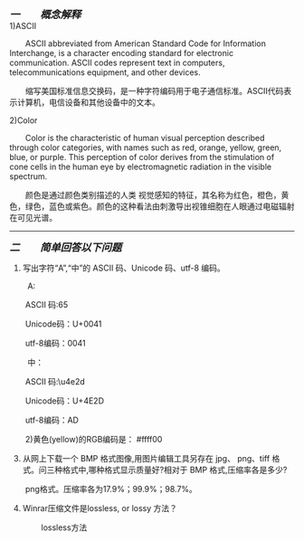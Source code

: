 <font size="4"> ***一&emsp;&emsp;概念解释*** </font><br /> 
1)ASCII

&emsp;&emsp;ASCII abbreviated from American Standard Code for Information Interchange, is a character encoding standard for electronic communication. ASCII codes represent text in computers, telecommunications equipment, and other devices. 

&emsp;&emsp;缩写美国标准信息交换码，是一种字符编码用于电子通信标准。ASCII代码表示计算机，电信设备和其他设备中的文本。

2)Color

&emsp;&emsp;Color is the characteristic of human visual perception described through color categories, with names such as red, orange, yellow, green, blue, or purple. This perception of color derives from the stimulation of cone cells in the human eye by electromagnetic radiation in the visible spectrum. 

&emsp;&emsp;颜色是通过颜色类别描述的人类 视觉感知的特征，其名称为红色，橙色，黄色，绿色，蓝色或紫色。颜色的这种看法由刺激导出视锥细胞在人眼通过电磁辐射在可见光谱。

---
<font size="4"> ***二&emsp;&emsp;简单回答以下问题*** </font><br />

1) 写出字符“A”,“中”的 ASCII 码、Unicode 码、utf-8 编码。

&emsp;&emsp; A:

&emsp;&emsp;ASCII 码:65

&emsp;&emsp;Unicode码：U+0041

&emsp;&emsp;utf-8编码：0041

&emsp;&emsp; 中：

&emsp;&emsp;ASCII 码:&#92;&#117;&#52;&#101;&#50;&#100;

&emsp;&emsp;Unicode码：U+4E2D

&emsp;&emsp;utf-8编码：AD

&emsp;&emsp;2)黄色(yellow)的RGB编码是：
#ffff00

3) 从网上下载一个 BMP 格式图像,用图片编辑工具另存在 jpg、 png、tiff 格式。问三种格式中,哪种格式显示质量好?相对于
BMP 格式,压缩率各是多少?

&emsp;&emsp;png格式。压缩率各为17.9%；99.9%；98.7%。

4) Winrar压缩文件是lossless, or lossy 方法？

&emsp;&emsp;&emsp;&emsp;lossless方法